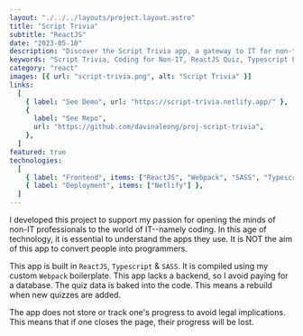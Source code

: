 ```yaml
---
layout: "./../../layouts/project.layout.astro"
title: "Script Trivia"
subtitle: "ReactJS"
date: "2023-05-10"
description: "Discover the Script Trivia app, a gateway to IT for non-tech enthusiasts. Explore coding concepts without becoming a programmer. Built with ReactJS, Typescript & SASS, this app uses a custom Webpack setup. No backend or database, ensuring a seamless quiz experience. Progress-free and legal-friendly."
keywords: "Script Trivia, Coding for Non-IT, ReactJS Quiz, Typescript Learning, SASS Web App, Webpack Boilerplate, IT Exploration, No Backend App, Database-Free Quiz, Legal-Friendly Learning"
category: "react"
images: [{ url: "script-trivia.png", alt: "Script Trivia" }]
links:
  [
    { label: "See Demo", url: "https://script-trivia.netlify.app/" },
    {
      label: "See Repo",
      url: "https://github.com/davinaleong/proj-script-trivia",
    },
  ]
featured: true
technologies:
  [
    { label: "Frontend", items: ["ReactJS", "Webpack", "SASS", "Typescript"] },
    { label: "Deployment", items: ["Netlify"] },
  ]
---
```


I developed this project to support my passion for opening the minds of non-IT professionals to the world of IT--namely coding. In this age of technology, it is essential to understand the apps they use. It is NOT the aim of this app to convert people into programmers.

This app is built in `ReactJS`, `Typescript` & `SASS`. It is compiled using my custom `Webpack` boilerplate. This app lacks a backend, so I avoid paying for a database. The quiz data is baked into the code. This means a rebuild when new quizzes are added.

The app does not store or track one's progress to avoid legal implications. This means that if one closes the page, their progress will be lost.
